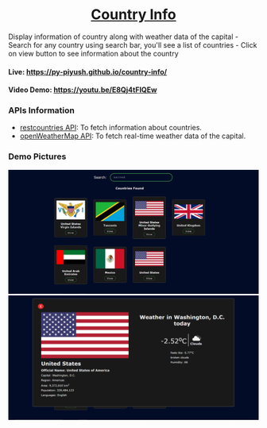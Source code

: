 <h1 style="text-align:center"><a href="https://py-piyush.github.io/country-info/">Country Info</a></h1>
Display information of country along with weather data of the capital
- Search for any country using search bar, you'll see a list of countries
- Click on view button to see information about the country

#### Live: https://py-piyush.github.io/country-info/

#### Video Demo: https://youtu.be/E8Qj4tFIQEw

### APIs Information

- [restcountries API](https://restcountries.com/#api-endpoints-v3): To fetch information about countries.
- [openWeatherMap API](https://openweathermap.org/api): To fetch real-time weather data of the capital.

### Demo Pictures

![](images/search.png)
<br>
![](images/country_card.png)
